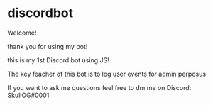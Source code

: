 ﻿# discordbot

Welcome!

thank you for using my bot! 

this is my 1st Discord bot using JS! 

The key feacher of this bot is to log user events for admin perposus

If you want to ask me questions feel free to dm me on Discord: SkullOG#0001